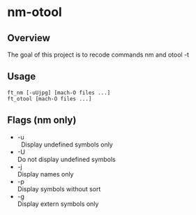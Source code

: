 nm-otool
=======

Overview
-------
The goal of this project is to recode commands nm and otool -t

Usage
-------
```
ft_nm [-uUjpg] [mach-O files ...]
ft_otool [mach-O files ...]
```

Flags (nm only)
-----------------------------
+ -u<br/>
    	Display undefined symbols only<br/>
+ -U<br/>
    	Do not display undefined symbols<br/>
+ -j<br/>
    	Display names only<br/>
+ -p<br/>
    	Display symbols without sort<br/>
+ -g<br/>
    	Display extern symbols only<br/>
